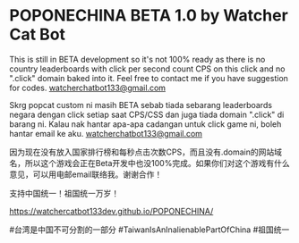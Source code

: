 # POPONECHINA BETA 1.0 by Watcher Cat Bot

This is still in BETA development so it's not 100% ready as there is no country leaderboards with click per second count CPS on this click and no ".click" domain baked into it. Feel free to contact me if you have suggestion for codes. watcherchatbot133@gmail.com

Skrg popcat custom ni masih BETA sebab tiada sebarang leaderboards negara dengan click setiap saat CPS/CSS dan juga tiada domain ".click" di barang ni. Kalau nak hantar apa-apa cadangan untuk click game ni, boleh hantar email ke aku.  watcherchatbot133@gmail.com

因为现在没有放入国家排行榜和每秒点击次数CPS，而且没有.domain的网站域名，所以这个游戏会正在Beta开发中也没100%完成。如果你们对这个游戏有什么意见，可以用电邮email联络我。谢谢合作！

支持中国统一！祖国统一万岁！

https://watchercatbot133dev.github.io/POPONECHINA/

#台湾是中国不可分割的一部分 #TaiwanIsAnInalienablePartOfChina #祖国统一
